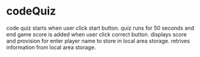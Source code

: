 # codeQuiz

code quiz starts when user click start button.
quiz runs for 50 seconds and end game
score is added when user click correct button.
displays score and provision for enter player name to store in local area storage.
retrives information from local area storage.
